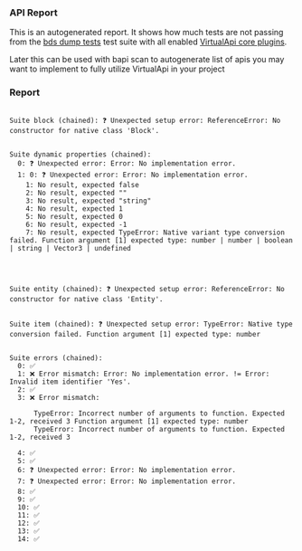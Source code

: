 ### API Report

This is an autogenerated report. It shows how much tests are not passing from the [bds dump tests](./libs/va-test/src/suites) test suite with all enabled [VirtualApi core plugins](./packages/core-plugin/).

Later this can be used with bapi scan to autogenerate list of apis you may want to implement to fully utilize VirtualApi in your project

### Report

```

Suite block (chained): ❓ Unexpected setup error: ReferenceError: No constructor for native class 'Block'.


Suite dynamic properties (chained): 
  0: ❓ Unexpected error: Error: No implementation error.
  1: 0: ❓ Unexpected error: Error: No implementation error.
    1: No result, expected false
    2: No result, expected ""
    3: No result, expected "string"
    4: No result, expected 1
    5: No result, expected 0
    6: No result, expected -1
    7: No result, expected TypeError: Native variant type conversion failed. Function argument [1] expected type: number | number | boolean | string | Vector3 | undefined
    
  


Suite entity (chained): ❓ Unexpected setup error: ReferenceError: No constructor for native class 'Entity'.


Suite item (chained): ❓ Unexpected setup error: TypeError: Native type conversion failed. Function argument [1] expected type: number


Suite errors (chained): 
  0: ✅
  1: ❌ Error mismatch: Error: No implementation error. != Error: Invalid item identifier 'Yes'.
  2: ✅
  3: ❌ Error mismatch: 
      
      TypeError: Incorrect number of arguments to function. Expected 1-2, received 3 Function argument [1] expected type: number
      TypeError: Incorrect number of arguments to function. Expected 1-2, received 3
      
  4: ✅
  5: ✅
  6: ❓ Unexpected error: Error: No implementation error.
  7: ❓ Unexpected error: Error: No implementation error.
  8: ✅
  9: ✅
  10: ✅
  11: ✅
  12: ✅
  13: ✅
  14: ✅
```
